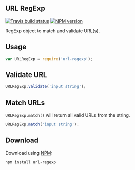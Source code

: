 <h2 id="url-regexp">URL RegExp</h2>

[![Travis build status](http://img.shields.io/travis/gajus/url-regexp/master.svg?style=flat)](https://travis-ci.org/gajus/url-regexp)
[![NPM version](http://img.shields.io/npm/v/url-regexp.svg?style=flat)](https://www.npmjs.org/package/url-regexp)

RegExp object to match and validate URL(s).

<h2 id="usage">Usage</h2>

```js
var URLRegExp = require('url-regexp');
```

<h2 id="validate-url">Validate URL</h2>

```js
URLRegExp.validate('input string');
```

<h2 id="match-urls">Match URLs</h2>

`URLRegExp.match()` will return all valid URLs from the string.

```js
URLRegExp.match('input string');
```

<h2 id="download">Download</h2>

Download using [NPM](https://www.npmjs.org/):

```sh
npm install url-regexp
```